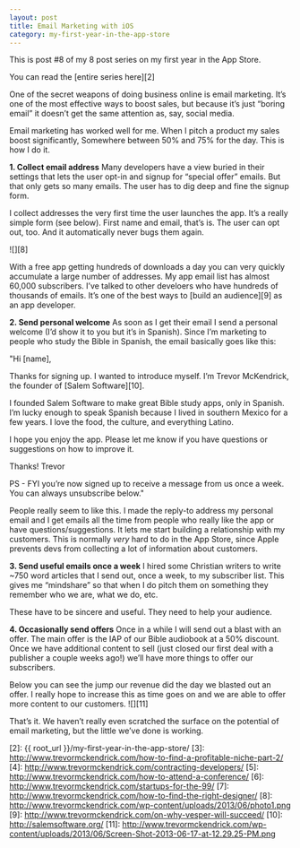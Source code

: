 ```yaml
---
layout: post
title: Email Marketing with iOS
category: my-first-year-in-the-app-store
---
```


This is post #8 of my 8 post series on my first year in the App Store.

You can read the [entire series here][2]

One of the secret weapons of doing business online is email marketing. It’s one of the most effective ways to boost sales, but because it’s just “boring email” it doesn’t get the same attention as, say, social media.

Email marketing has worked well for me. When I pitch a product my sales boost significantly, Somewhere between 50% and 75% for the day. This is how I do it.

**1. Collect email address** Many developers have a view buried in their settings that lets the user opt-in and signup for “special offer” emails. But that only gets so many emails. The user has to dig deep and fine the signup form.

I collect addresses the very first time the user launches the app. It’s a really simple form (see below). First name and email, that’s is. The user can opt out, too. And it automatically never bugs them again.

![][8]

With a free app getting hundreds of downloads a day you can very quickly accumulate a large number of addresses. My app email list has almost 60,000 subscribers. I’ve talked to other develoers who have hundreds of thousands of emails. It’s one of the best ways to [build an audience][9] as an app developer.

**2\. Send personal welcome** As soon as I get their email I send a personal welcome (I’d show it to you but it’s in Spanish). Since I’m marketing to people who study the Bible in Spanish, the email basically goes like this:

"Hi [name],

Thanks for signing up. I wanted to introduce myself. I’m Trevor McKendrick, the founder of [Salem Software][10].

I founded Salem Software to make great Bible study apps, only in Spanish. I’m lucky enough to speak Spanish because I lived in southern Mexico for a few years. I love the food, the culture, and everything Latino.

I hope you enjoy the app. Please let me know if you have questions or suggestions on how to improve it.

Thanks! Trevor

PS - FYI you’re now signed up to receive a message from us once a week. You can always unsubscribe below."

People really seem to like this. I made the reply-to address my personal email and I get emails all the time from people who really like the app or have questions/suggestions. It lets me start building a relationship with my customers. This is normally _very_ hard to do in the App Store, since Apple prevents devs from collecting a lot of information about customers.

**3\. Send useful emails once a week** I hired some Christian writers to write ~750 word articles that I send out, once a week, to my subscriber list. This gives me “mindshare” so that when I do pitch them on something they remember who we are, what we do, etc.

These have to be sincere and useful. They need to help your audience.

**4\. Occasionally send offers** Once in a while I will send out a blast with an offer. The main offer is the IAP of our Bible audiobook at a 50% discount. Once we have additional content to sell (just closed our first deal with a publisher a couple weeks ago!) we’ll have more things to offer our subscribers.

Below you can see the jump our revenue did the day we blasted out an offer. I really hope to increase this as time goes on and we are able to offer more content to our customers. ![][11]

That’s it. We haven’t really even scratched the surface on the potential of email marketing, but the little we’ve done is working.

   [1]: http://www.trevormckendrick.com/my-first-year-in-the-app-store/
   [2]: {{ root_url }}/my-first-year-in-the-app-store/
   [3]: http://www.trevormckendrick.com/how-to-find-a-profitable-niche-part-2/
   [4]: http://www.trevormckendrick.com/contracting-developers/
   [5]: http://www.trevormckendrick.com/how-to-attend-a-conference/
   [6]: http://www.trevormckendrick.com/startups-for-the-99/
   [7]: http://www.trevormckendrick.com/how-to-find-the-right-designer/
   [8]: http://www.trevormckendrick.com/wp-content/uploads/2013/06/photo1.png
   [9]: http://www.trevormckendrick.com/on-why-vesper-will-succeed/
   [10]: http://salemsoftware.org/
   [11]: http://www.trevormckendrick.com/wp-content/uploads/2013/06/Screen-Shot-2013-06-17-at-12.29.25-PM.png
  
